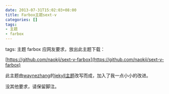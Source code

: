 ```yaml
---
date: 2013-07-31T15:02:03+08:00
title: Farbox主题sext-v
categories: []
tags:
- 主题
- farbox
---
```

tags: 主题 farbox
应网友要求，放出此主题下载：

[https://github.com/naokij/sext-v-farbox](https://github.com/naokij/sext-v-farbox)

此主题由[waynezhang](https://github.com/waynezhang)的[jekyll主题](http://lhzhang.com)改写而成，加入了我一点小小的改进。

没其他要求，请保留脚注。
